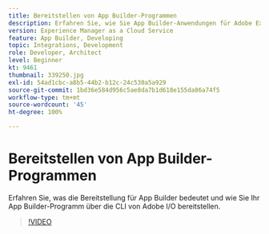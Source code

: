 ```yaml
---
title: Bereitstellen von App Builder-Programmen
description: Erfahren Sie, wie Sie App Builder-Anwendungen für Adobe Experience Manager (AEM) als Cloud Service bereitstellen.
version: Experience Manager as a Cloud Service
feature: App Builder, Developing
topic: Integrations, Development
role: Developer, Architect
level: Beginner
kt: 9461
thumbnail: 339250.jpg
exl-id: 54ad1cbc-a8b5-44b2-b12c-24c530a5a929
source-git-commit: 1bd36e584d956c5ae8da7b1d618e155da86a74f5
workflow-type: tm+mt
source-wordcount: '45'
ht-degree: 100%

---
```


# Bereitstellen von App Builder-Programmen

Erfahren Sie, was die Bereitstellung für App Builder bedeutet und wie Sie Ihr App Builder-Programm über die CLI von Adobe I/O bereitstellen.

>[!VIDEO](https://video.tv.adobe.com/v/343374/?quality=12&learn=on&captions=ger)
